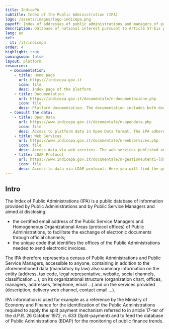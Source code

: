 ```yaml
---
title: IndicePA
subtitle: Index of the Public Administration (IPA)
logo: /assets/images/logo-indicepa.png
payoff: Index of addresses of public administrations and managers of public services
description: Database of national interest pursuant to Article 57-bis paragraph 1 of the CAD (Digital Administration Code).
lang: en
ref:
  it: /it/indicepa
order: 4
highlight: true
comingsoon: false
layout: platform
resources:
  - Documentation:
    - title: Home page
      url: https://indicepa.gov.it
      icon: file
      desc: Index page of the platform.
    - title: Documentation
      url: https://indicepa.gov.it/documentale/n-documentazione.php
      icon: file
      desc: Platform documentation. The documentation includes both documents for end users and technical documentation of web services to build an integration with the platform.
  - Consult the data:
    - title: Open Data
      url: https://www.indicepa.gov.it/documentale/n-opendata.php
      icon: file
      desc: Access to platform data in Open Data format. The iPA adheres to the philosophy of open data and initiates a path based on access to public data without restrictions. The data is accessible from here and is saved using open formats.
    - title: Web Services
      url: https://www.indicepa.gov.it/documentale/n-webservices.php
      icon: file
      desc: Access data via web services. The web services published on iPA allow you to fetch some contents from the site. Here you can find the documentation and procedures for accessing the platform's web services.
    - title: LDAP Protocol
      url: https://www.indicepa.gov.it/documentale/n-gestioneutenti-ldap.php
      icon: file
      desc: Access to data via LDAP protocol. Here you will find the guides and processes to get access to platform data via LDAP.
---
```


## Intro
The Index of Public Administrations (IPA) is a public database of information provided by Public Administrations and by
Public Service Managers and aimed at disclosing:
* the certified email address of the Public Service Managers and Homogeneous Organizational Areas (protocol offices)
  of Public Administrations, to facilitate the exchange of electronic documents through official channels;
* the unique code that identifies the offices of the Public Administrations needed to send electronic invoices.

The IPA therefore represents a census of Public Administrations and Public Service Managers, accessible to
anyone, containing in addition to the aforementioned data (mandatory by law) also summary information on the entity
(address, tax code, legal representative, website, social channels, classification ...), on its organizational
structure (organization chart, offices, managers, addresses, telephone, email ...) and on the services provided
(description, delivery web channel, contact email ...).

IPA information is used for example as a reference by the Ministry of Economy and Finance for
the identification of the Public Administrations required to apply the split payment mechanism
referred to in article 17-ter of the d.P.R. 26 October 1972, n. 633 (Split-payment) and to feed the database
of Public Administrations (BDAP) for the monitoring of public finance trends.

